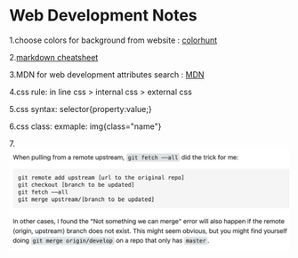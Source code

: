 # **Web Development Notes**
1.choose colors for background from website : [colorhunt](https://colorhunt.co)

2.[markdown cheatsheet](https://www.markdownguide.org/cheat-sheet/)

3.MDN for web development attributes search : [MDN](https://developer.mozilla.org/en-US/)

4.css rule: in line css > internal css > external css

5.css syntax: selector{property:value;}

6.css class: exmaple: img{class="name"}

7.![some useful git trick](git_trick.png)
